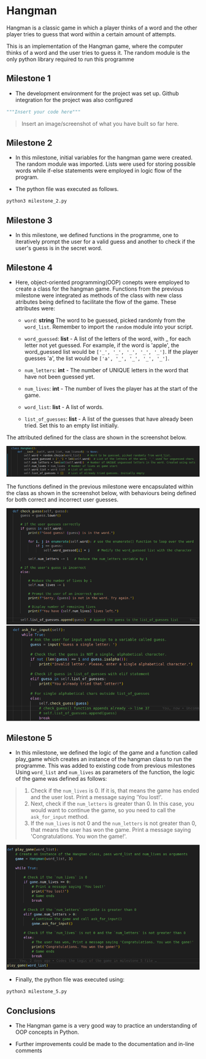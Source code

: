 # Hangman
Hangman is a classic game in which a player thinks of a word and the other player tries to guess that word within a certain amount of attempts.

This is an implementation of the Hangman game, where the computer thinks of a word and the user tries to guess it. 
The random module is the only python library required to run this programme

## Milestone 1

- The development environment for the project was set up. Github integration for the project was also configured
  
```python
"""Insert your code here"""
```

> Insert an image/screenshot of what you have built so far here.

## Milestone 2

- In this milestone, initial variables for the hangman game were created. The random module was imported. Lists were used for storing possible words while if-else statements were employed in logic flow of the program.

- The python file was executed as follows.

```bash
python3 milestone_2.py
```
## Milestone 3

- In this milestone, we defined functions in the programme, one to iteratively prompt the user for a valid guess and another to check if the user's guess is in the secret word. 

## Milestone 4

- Here, object-oriented programming(OOP) conepts were employed to create a class for the hangman game. Functions from the previous milestone were integrated as methods of the class with new class atributes being defined to facilitate the flow of the game. These attributes were:

    - `word`: **string** The word to be guessed, picked randomly from the `word_list`. Remember to import the `random` module into your script.

    - `word_guessed`: **list** - A list of the letters of the word, with _ for each letter not yet guessed. For example, if the word is 'apple', the word_guessed list would be `['_', '_', '_', '_', '_']`. If the player guesses 'a', the list would be `['a', '_', '_', '_', '_']`.

    - `num_letters`: **int** - The number of UNIQUE letters in the word that have not been guessed yet.

    - `num_lives`: **int** - The number of lives the player has at the start of the game.

    - `word_list`: **list** - A list of words.

    - `list_of_guesses`: **list** - A list of the guesses that have already been tried. Set this to an empty list initially.



The attributed defined for the class are shown in the screenshot below.

 ![alt text](ClassAttributes.png)

The functions defined in the previous milestone were encapsulated within the class as shown in the screenshot below, with behaviours being defined for both correct and incorrect user guesses.

![Screenshot](ClassMethods1.png)
![Screenshot](ClassMethods2.png)


## Milestone 5

- In this milestone, we defined the logic of the game and a function called play_game which creates an instance of the hangman class to run the programme. This was added to existing code from previous milestones
Using `word_list` and `num_lives` as parameters of the function, the logic of the game was defined as follows:

>   1. Check if the `num_lives` is 0. If it is, that means the game has ended and the user lost. Print a message saying 'You lost!'.
>   2. Next, check if the `num_letters` is greater than 0. In this case, you would want to continue the game, so you need to call the `ask_for_input` method. 
>   3. If the `num_lives` is not 0 and the `num_letters` is not greater than 0, that means the user has won the game. Print a message saying 'Congratulations. You won the game!'.

![Screenshot](GameLogic.png)

- Finally, the python file was executed using:

```bash
python3 milestone_5.py
```

## Conclusions

- The Hangman game is a very good way to practice an understanding of OOP concepts in Python. 

- Further improvements could be made to the documentation and in-line comments